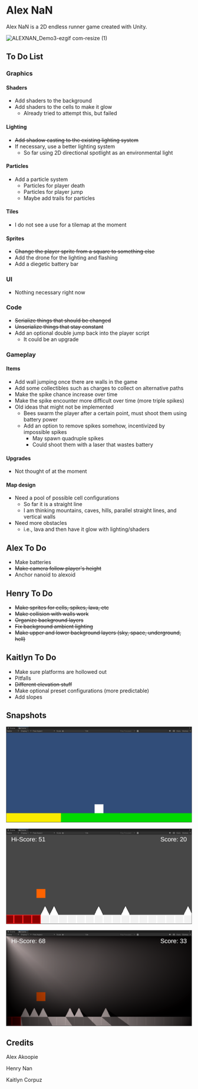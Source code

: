 # Alex NaN

Alex NaN is a 2D endless runner game created with Unity.

![ALEXNAN_Demo3-ezgif com-resize (1)](https://github.com/user-attachments/assets/d3728524-8c68-466b-8613-ae548d0eaef8)


## To Do List

### Graphics

#### Shaders

- Add shaders to the background
- Add shaders to the cells to make it glow
  - Already tried to attempt this, but failed
  
#### Lighting

- ~~Add shadow casting to the existing lighting system~~
- If necessary, use a better lighting system
  - So far using 2D directional spotlight as an environmental light
  
#### Particles

- Add a particle system
  - Particles for player death
  - Particles for player jump
  - Maybe add trails for particles
  
#### Tiles

- I do not see a use for a tilemap at the moment

#### Sprites

- ~~Change the player sprite from a square to something else~~
- Add the drone for the lighting and flashing
- Add a diegetic battery bar

### UI

- Nothing necessary right now

### Code

- ~~Serialize things that should be changed~~
- ~~Unserialize things that stay constant~~
- Add an optional double jump back into the player script
  - It could be an upgrade
  
### Gameplay

#### Items

- Add wall jumping once there are walls in the game
- Add some collectibles such as charges to collect on alternative paths
- Make the spike chance increase over time
- Make the spike encounter more difficult over time (more triple spikes)
- Old ideas that might not be implemented
  - Bees swarm the player after a certain point, must shoot them using battery power
  - Add an option to remove spikes somehow, incentivized by impossible spikes
    - May spawn quadruple spikes
    - Could shoot them with a laser that wastes battery
	
#### Upgrades

- Not thought of at the moment

#### Map design

- Need a pool of possible cell configurations
  - So far it is a straight line
  - I am thinking mountains, caves, hills, parallel straight lines, and vertical walls
- Need more obstacles
  - i.e., lava and then have it glow with lighting/shaders

## Alex To Do

- Make batteries
- ~~Make camera follow player's height~~
- Anchor nanoid to alexoid

## Henry To Do

- ~~Make sprites for cells, spikes, lava, etc~~
- ~~Make collision with walls work~~
- ~~Organize background layers~~
- ~~Fix background ambient lighting~~
- ~~Make upper and lower background layers (sky, space, underground, hell)~~

## Kaitlyn To Do

- Make sure platforms are hollowed out
- Pitfalls
- ~~Different elevation stuff~~
- Make optional preset configurations (more predictable)
- Add slopes

## Snapshots

![Version 1](imgs/img1.png)

![Version 2](imgs/img2.png)

![Version 3](imgs/img3.png)

## Credits

Alex Akoopie

Henry Nan

Kaitlyn Corpuz
